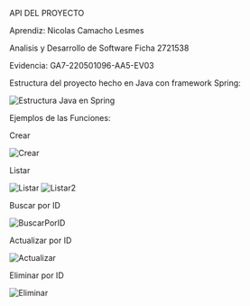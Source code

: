 API DEL PROYECTO

Aprendiz:
Nicolas Camacho Lesmes


Analisis y Desarrollo de Software
Ficha 2721538

Evidencia:
GA7-220501096-AA5-EV03



Estructura del proyecto hecho en Java con framework Spring:


![Estructura Java en Spring](https://github.com/NicoCLM/API-del-Proyecto/assets/69492496/9d3b662e-747e-4c86-8ad3-80e73fb10b29)



Ejemplos de las Funciones:

Crear

![Crear](https://github.com/NicoCLM/API-del-Proyecto/assets/69492496/617a0285-5678-4625-a98b-35908f0610b1)

Listar

![Listar](https://github.com/NicoCLM/API-del-Proyecto/assets/69492496/6dae0e72-e00a-4940-b2d4-bef4b649cdff)
![Listar2](https://github.com/NicoCLM/API-del-Proyecto/assets/69492496/f0cb89cd-a5c1-48da-a0c3-c213f86acedb)

Buscar por ID

![BuscarPorID](https://github.com/NicoCLM/API-del-Proyecto/assets/69492496/5e1b55a6-9095-458e-8135-2b4a64ca07b5)


Actualizar por ID

![Actualizar](https://github.com/NicoCLM/API-del-Proyecto/assets/69492496/235e7f27-9b30-4f4a-886b-56f73860e0ad)


Eliminar por ID

![Eliminar](https://github.com/NicoCLM/API-del-Proyecto/assets/69492496/b74ce71a-0d53-4c4b-af46-c6493c7b7a05)
